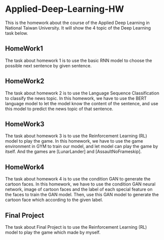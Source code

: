 # Applied-Deep-Learning-HW

This is the homework about the course of the Applied Deep Learning in National Taiwan University.
It will show the 4 topic of the Deep Learning task below.

## HomeWork1
The task about homework 1 is to use the basic RNN model to choose the possible next sentence by given sentence.

## HomeWork2
The task about homework 2 is to use the Language Sequence Classification to classify the news topic.
In this homework, we have to use the BERT language model to let the model know the content of the sentence, 
and use this model to predict the news topic of that sentence.

## HomeWork3
The task about homework 3 is to use the Reinforcement Learning (RL) model to play the game.
In this homework, we have to use the game environment in GYM to train our model, 
and let model can play the game by itself. And the games are [LunarLander] and [AssaultNoFrameskip].


## HomeWork4
The task about homework 4 is to use the condition GAN to generate the cartoon faces.
In this homework, we have to use the condition GAN neural network, 
image of cartoon faces and the label of each special feature on the faces to train the GAN model.
Then, use this GAN model to generate the cartoon face which according to the given label.

## Final Project
The task about Final Project is to use the Reinforcement Learning (RL) model to play the game which made by myself.